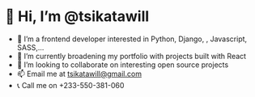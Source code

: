 # 👋 Hi, I’m @tsikatawill
- 👀 I’m a frontend developer interested in Python, Django, , Javascript, SASS,...
- 🌱 I’m currently broadening my portfolio with projects built with React
- 💞️ I’m looking to collaborate on interesting open source projects
- 📫 Email me at tsikatawill@gmail.com
- 📞 Call me on +233-550-381-060

<!---
tsikatawill/tsikatawill is a ✨ special ✨ repository because its `README.md` (this file) appears on your GitHub profile.
You can click the Preview link to take a look at your changes.
--->
